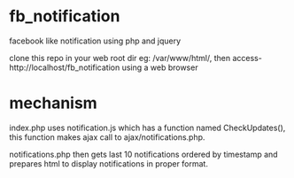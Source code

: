 # fb_notification
facebook like notification using php and jquery

clone this repo in your web root dir eg: /var/www/html/, then access- http://localhost/fb_notification 
using a web browser

# mechanism
index.php uses notification.js which has a function named CheckUpdates(), this function makes ajax call to ajax/notifications.php. 

notifications.php then gets last 10 notifications ordered by timestamp and prepares html to display notifications in proper format.
